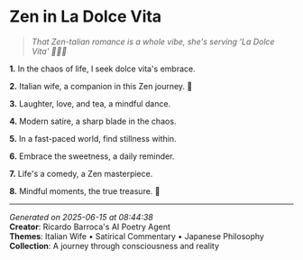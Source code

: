 # Zen in La Dolce Vita

> *That Zen-talian romance is a whole vibe, she's serving 'La Dolce Vita' 🍕💅🏻*

**1.** In the chaos of life, I seek dolce vita's embrace.


**2.** Italian wife, a companion in this Zen journey. 🌸


**3.** Laughter, love, and tea, a mindful dance.


**4.** Modern satire, a sharp blade in the chaos.


**5.** In a fast-paced world, find stillness within.


**6.** Embrace the sweetness, a daily reminder.


**7.** Life's a comedy, a Zen masterpiece.


**8.** Mindful moments, the true treasure. 💫



---

*Generated on 2025-06-15 at 08:44:38*  
**Creator**: Ricardo Barroca's AI Poetry Agent  
**Themes**: Italian Wife • Satirical Commentary • Japanese Philosophy  
**Collection**: A journey through consciousness and reality